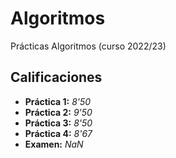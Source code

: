 # Algoritmos

Prácticas Algoritmos (curso 2022/23)

## Calificaciones

- **Práctica 1:** *8'50*
- **Práctica 2:** *9'50*
- **Práctica 3:** *8'50*
- **Práctica 4:** *8'67*
- **Examen:** *NaN*
